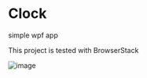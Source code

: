 # Clock
simple wpf app

This project is tested with BrowserStack

![image](https://github.com/denisPavlenko7610/Clock/assets/13468920/b71d0f0a-6279-40db-b9f8-7472d4c9e9aa)
